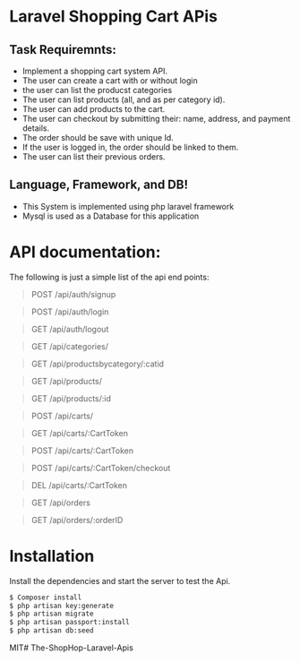 # Laravel Shopping Cart APis

## Task Requiremnts:
  - Implement a shopping cart system API.
  - The user can create a cart with or without login
  - the user can list the producst categories
  - The user can list products (all, and as per category id).
  - The user can add products to the cart.
  - The user can checkout by submitting their: name, address, and payment details.
  - The order should be save with unique Id.
  - If the user is logged in, the order should be linked to them.
  - The user can list their previous orders.




## Language, Framework, and DB!
  - This System is implemented using php laravel framework
  - Mysql is used as a Database for this application



# API documentation:
The following is just a simple list of the api end points:

>POST /api/auth/signup

>POST /api/auth/login

>GET /api/auth/logout

>GET /api/categories/

>GET /api/productsbycategory/:catid

>GET /api/products/

>GET /api/products/:id

>POST /api/carts/

>GET /api/carts/:CartToken

>POST /api/carts/:CartToken

>POST /api/carts/:CartToken/checkout

>DEL /api/carts/:CartToken

>GET /api/orders

>GET /api/orders/:orderID


# Installation

Install the dependencies and start the server to test the Api.

```sh
$ Composer install
$ php artisan key:generate
$ php artisan migrate
$ php artisan passport:install
$ php artisan db:seed
```


MIT#   T h e - S h o p H o p - L a r a v e l - A p i s  
 